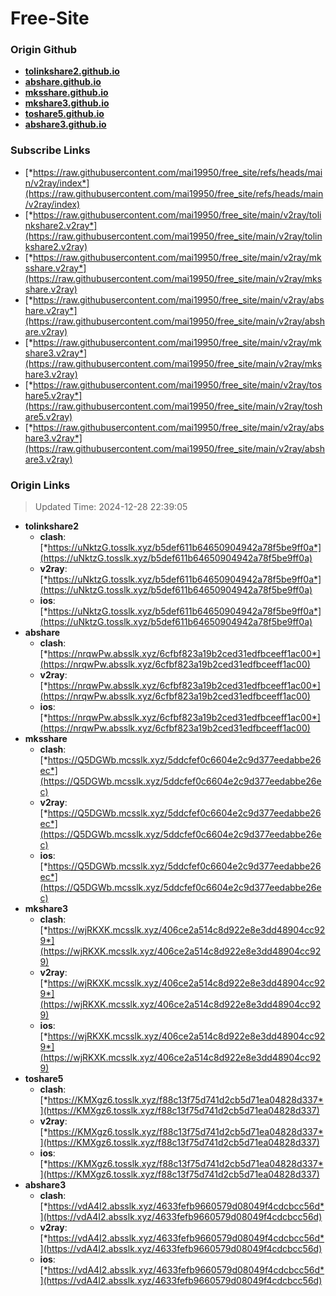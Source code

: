 # Free-Site

### Origin Github

- [**tolinkshare2.github.io**](https://github.com/tolinkshare2/tolinkshare2.github.io)
- [**abshare.github.io**](https://github.com/abshare/abshare.github.io)
- [**mksshare.github.io**](https://github.com/mksshare/mksshare.github.io)
- [**mkshare3.github.io**](https://github.com/mkshare3/mkshare3.github.io)
- [**toshare5.github.io**](https://github.com/toshare5/toshare5.github.io)
- [**abshare3.github.io**](https://github.com/abshare3/abshare3.github.io)

### Subscribe Links

- [*https://raw.githubusercontent.com/mai19950/free_site/refs/heads/main/v2ray/index*](https://raw.githubusercontent.com/mai19950/free_site/refs/heads/main/v2ray/index)
- [*https://raw.githubusercontent.com/mai19950/free_site/main/v2ray/tolinkshare2.v2ray*](https://raw.githubusercontent.com/mai19950/free_site/main/v2ray/tolinkshare2.v2ray)
- [*https://raw.githubusercontent.com/mai19950/free_site/main/v2ray/mksshare.v2ray*](https://raw.githubusercontent.com/mai19950/free_site/main/v2ray/mksshare.v2ray)
- [*https://raw.githubusercontent.com/mai19950/free_site/main/v2ray/abshare.v2ray*](https://raw.githubusercontent.com/mai19950/free_site/main/v2ray/abshare.v2ray)
- [*https://raw.githubusercontent.com/mai19950/free_site/main/v2ray/mkshare3.v2ray*](https://raw.githubusercontent.com/mai19950/free_site/main/v2ray/mkshare3.v2ray)
- [*https://raw.githubusercontent.com/mai19950/free_site/main/v2ray/toshare5.v2ray*](https://raw.githubusercontent.com/mai19950/free_site/main/v2ray/toshare5.v2ray)
- [*https://raw.githubusercontent.com/mai19950/free_site/main/v2ray/abshare3.v2ray*](https://raw.githubusercontent.com/mai19950/free_site/main/v2ray/abshare3.v2ray)

### Origin Links

> Updated Time: 2024-12-28 22:39:05

- **tolinkshare2**
  - **clash**: [*https://uNktzG.tosslk.xyz/b5def611b64650904942a78f5be9ff0a*](https://uNktzG.tosslk.xyz/b5def611b64650904942a78f5be9ff0a)
  - **v2ray**: [*https://uNktzG.tosslk.xyz/b5def611b64650904942a78f5be9ff0a*](https://uNktzG.tosslk.xyz/b5def611b64650904942a78f5be9ff0a)
  - **ios**: [*https://uNktzG.tosslk.xyz/b5def611b64650904942a78f5be9ff0a*](https://uNktzG.tosslk.xyz/b5def611b64650904942a78f5be9ff0a)
- **abshare**
  - **clash**: [*https://nrqwPw.absslk.xyz/6cfbf823a19b2ced31edfbceeff1ac00*](https://nrqwPw.absslk.xyz/6cfbf823a19b2ced31edfbceeff1ac00)
  - **v2ray**: [*https://nrqwPw.absslk.xyz/6cfbf823a19b2ced31edfbceeff1ac00*](https://nrqwPw.absslk.xyz/6cfbf823a19b2ced31edfbceeff1ac00)
  - **ios**: [*https://nrqwPw.absslk.xyz/6cfbf823a19b2ced31edfbceeff1ac00*](https://nrqwPw.absslk.xyz/6cfbf823a19b2ced31edfbceeff1ac00)
- **mksshare**
  - **clash**: [*https://Q5DGWb.mcsslk.xyz/5ddcfef0c6604e2c9d377eedabbe26ec*](https://Q5DGWb.mcsslk.xyz/5ddcfef0c6604e2c9d377eedabbe26ec)
  - **v2ray**: [*https://Q5DGWb.mcsslk.xyz/5ddcfef0c6604e2c9d377eedabbe26ec*](https://Q5DGWb.mcsslk.xyz/5ddcfef0c6604e2c9d377eedabbe26ec)
  - **ios**: [*https://Q5DGWb.mcsslk.xyz/5ddcfef0c6604e2c9d377eedabbe26ec*](https://Q5DGWb.mcsslk.xyz/5ddcfef0c6604e2c9d377eedabbe26ec)
- **mkshare3**
  - **clash**: [*https://wjRKXK.mcsslk.xyz/406ce2a514c8d922e8e3dd48904cc929*](https://wjRKXK.mcsslk.xyz/406ce2a514c8d922e8e3dd48904cc929)
  - **v2ray**: [*https://wjRKXK.mcsslk.xyz/406ce2a514c8d922e8e3dd48904cc929*](https://wjRKXK.mcsslk.xyz/406ce2a514c8d922e8e3dd48904cc929)
  - **ios**: [*https://wjRKXK.mcsslk.xyz/406ce2a514c8d922e8e3dd48904cc929*](https://wjRKXK.mcsslk.xyz/406ce2a514c8d922e8e3dd48904cc929)
- **toshare5**
  - **clash**: [*https://KMXgz6.tosslk.xyz/f88c13f75d741d2cb5d71ea04828d337*](https://KMXgz6.tosslk.xyz/f88c13f75d741d2cb5d71ea04828d337)
  - **v2ray**: [*https://KMXgz6.tosslk.xyz/f88c13f75d741d2cb5d71ea04828d337*](https://KMXgz6.tosslk.xyz/f88c13f75d741d2cb5d71ea04828d337)
  - **ios**: [*https://KMXgz6.tosslk.xyz/f88c13f75d741d2cb5d71ea04828d337*](https://KMXgz6.tosslk.xyz/f88c13f75d741d2cb5d71ea04828d337)
- **abshare3**
  - **clash**: [*https://vdA4I2.absslk.xyz/4633fefb9660579d08049f4cdcbcc56d*](https://vdA4I2.absslk.xyz/4633fefb9660579d08049f4cdcbcc56d)
  - **v2ray**: [*https://vdA4I2.absslk.xyz/4633fefb9660579d08049f4cdcbcc56d*](https://vdA4I2.absslk.xyz/4633fefb9660579d08049f4cdcbcc56d)
  - **ios**: [*https://vdA4I2.absslk.xyz/4633fefb9660579d08049f4cdcbcc56d*](https://vdA4I2.absslk.xyz/4633fefb9660579d08049f4cdcbcc56d)
